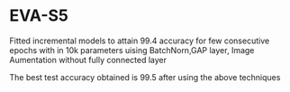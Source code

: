 # EVA-S5
Fitted incremental models to attain 99.4 accuracy for few consecutive epochs with in 10k parameters uising BatchNorn,GAP layer, Image Aumentation without fully connected layer

The best test accuracy obtained is 99.5 after using the above techniques
